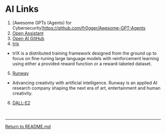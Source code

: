 # AI Links



1. [Awesome GPTs (Agents) for Cybersecurity]https://github.com/fr0gger/Awesome-GPT-Agents
2. [Open Assistant](https://open-assistant.io/)
3. [Open AI GitHub](https://github.com/LAION-AI/Open-Assistant)
4. [trlx](https://github.com/CarperAI/trlx)
  - trlX is a distributed training framework designed from the ground up to focus on fine-tuning large language models with reinforcement learning using either a provided reward function or a reward-labeled dataset.
5. [Runway](https://runwayml.com/)
  - Advancing creativity with artificial intelligence. Runway is an applied AI research company shaping the next era of art, entertainment and human creativity.
6. [DALL-E2](https://openai.com/dall-e-2)

<br>
<hr>

[Return to README.md](README.md)
